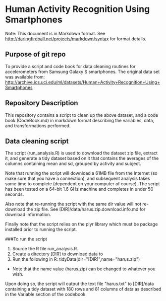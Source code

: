 # Human Activity Recognition Using Smartphones
Note: This document is in Markdown format. See <http://daringfireball.net/projects/markdown/syntax> for format details.

## Purpose of git repo
To provide a script and code book for data cleaning routines for accelerometers from Samsung Galaxy S smartphones. The original data set was available from: <http://archive.ics.uci.edu/ml/datasets/Human+Activity+Recognition+Using+Smartphones>

## Repository Description
This repository contains a script to clean up the above dataset, and a code book (CodeBook.md) in markdown format describing the variables, data, and transformations performed. 

## Data cleaning script
The script (run_analysis.R) is used to download the dataset zip file, extract it, and generate a tidy dataset based on it that contains the averages of the columns containing mean and sd, grouped by activity and subject.

Note that running the script will download a 61MB file from the Internet (so make sure that you have a connection), and subsequent analysis takes some time to complete (dependent on your computer of course). The script has been tested on a 64-bit 1.6 GHz machine and completes in under 50 seconds. 

Also note that re-running the script with the same dir value will not re-download the zip file. See [DIR]/data/harus.zip.download.info.md for download information.

Finally note that the script relies on the plyr library which must be package installed prior to running the script.

###To run the script
1. Source the R file run_analysis.R.
2. Create a directory [DIR] to download data to 
3. Run the following in R: tidyData(dir="[DIR]",name="harus.zip")
- Note that the name value (harus.zip) can be changed to whatever you wish.

Upon doing so, the script will output the text file "harus.txt" to [DIR]/data containing a tidy dataset with 180 rows and 81 columns of data as described in the Variable section of the codebook.